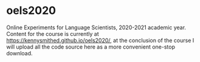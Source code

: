 # oels2020
Online Experiments for Language Scientists, 2020-2021 academic year. Content for the course is currently at https://kennysmithed.github.io/oels2020/, at the conclusion of the course I will upload all the code source here as a more convenient one-stop download.
